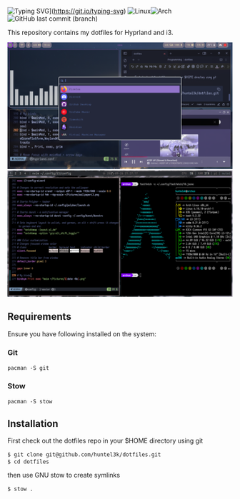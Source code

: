 ![Typing SVG](https://readme-typing-svg.herokuapp.com?font=Iosevka&size=25&pause=1000&color=8F1DA0&center=true&vCenter=true&width=435&lines=~%2F.dotfiles)](https://git.io/typing-svg)
![Linux](https://img.shields.io/badge/Linux-FCC624?style=for-the-badge&logo=linux&logoColor=black)![Arch](https://img.shields.io/badge/Arch%20Linux-1793D1?logo=arch-linux&logoColor=fff&style=for-the-badge)
![GitHub last commit (branch)](https://img.shields.io/github/last-commit/huntel3k/dotfiles/master)

This repository contains my dotfiles for Hyprland and i3.

![Hyprland](./hyprland.png) ![i3wm](./i3wm.png)


## Requirements

Ensure you have following installed on the system:

### Git 

```
pacman -S git
```

### Stow

```
pacman -S stow
```

## Installation

First check out the dotfiles repo in your $HOME directory using git

```
$ git clone git@github.com/huntel3k/dotfiles.git
$ cd dotfiles
```

then use GNU stow to create symlinks

```
$ stow .
```


